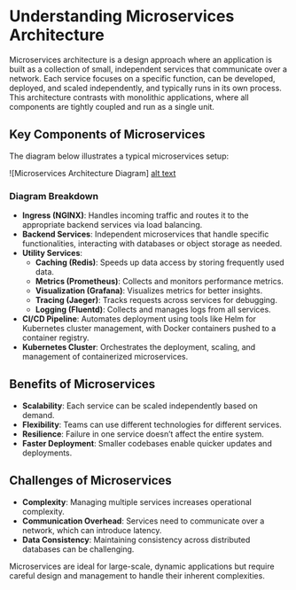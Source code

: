 # Understanding Microservices Architecture

Microservices architecture is a design approach where an application is built as a collection of small, independent services that communicate over a network. Each service focuses on a specific function, can be developed, deployed, and scaled independently, and typically runs in its own process. This architecture contrasts with monolithic applications, where all components are tightly coupled and run as a single unit.

## Key Components of Microservices

The diagram below illustrates a typical microservices setup:

![Microservices Architecture Diagram] 
[alt text](https://drive.google.com/drive/u/1/folders/1zmsn4nYX1N7uWWQuVcYr7qrR4IXxEWsw)
### Diagram Breakdown
- **Ingress (NGINX)**: Handles incoming traffic and routes it to the appropriate backend services via load balancing.
- **Backend Services**: Independent microservices that handle specific functionalities, interacting with databases or object storage as needed.
- **Utility Services**:
  - **Caching (Redis)**: Speeds up data access by storing frequently used data.
  - **Metrics (Prometheus)**: Collects and monitors performance metrics.
  - **Visualization (Grafana)**: Visualizes metrics for better insights.
  - **Tracing (Jaeger)**: Tracks requests across services for debugging.
  - **Logging (Fluentd)**: Collects and manages logs from all services.
- **CI/CD Pipeline**: Automates deployment using tools like Helm for Kubernetes cluster management, with Docker containers pushed to a container registry.
- **Kubernetes Cluster**: Orchestrates the deployment, scaling, and management of containerized microservices.

## Benefits of Microservices
- **Scalability**: Each service can be scaled independently based on demand.
- **Flexibility**: Teams can use different technologies for different services.
- **Resilience**: Failure in one service doesn’t affect the entire system.
- **Faster Deployment**: Smaller codebases enable quicker updates and deployments.

## Challenges of Microservices
- **Complexity**: Managing multiple services increases operational complexity.
- **Communication Overhead**: Services need to communicate over a network, which can introduce latency.
- **Data Consistency**: Maintaining consistency across distributed databases can be challenging.

Microservices are ideal for large-scale, dynamic applications but require careful design and management to handle their inherent complexities.

